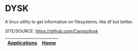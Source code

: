 # DYSK

 A linux utility to get information on filesystems, like df but better.

 SITE/SOURCE: https://github.com/Canop/dysk

 | [Applications](https://portable-linux-apps.github.io/apps.html) | [Home](https://portable-linux-apps.github.io)
 | --- | --- |